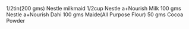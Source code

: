 1/2tin(200 gms)  Nestle milkmaid
1/2cup Nestle a+Nourish Milk
100 gms Nestle a+Nourish Dahi 
100 gms Maide(All Purpose Flour)
50 gms Cocoa Powder 
